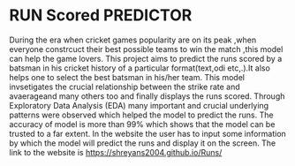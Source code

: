 # RUN Scored PREDICTOR
During the era when cricket games popularity are on its peak ,when everyone constrcuct their best possible teams to win the match ,this model can help the game lovers. This project aims to predict the runs scored by a batsman in his cricket history of a particular format(text,odi etc,.).It also helps one to select the best batsman in his/her team. This model invsetigates the crucial relationship between the strike rate and avaerageand many others too and finally displays the runs scored. Through Exploratory Data Analysis (EDA) many important and crucial underlying patterns were observed which helped the model to predict the runs. The accuracy of model is more than 99% which shows that the model can be trusted to a far extent.
In the website the user has to input some information by which the model will predict the runs and display it on the screen.
The link to the website is https://shreyans2004.github.io/Runs/
